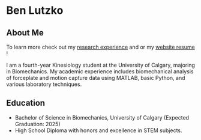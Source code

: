 # Ben Lutzko

## About Me
To learn more check out my [research experience](https://benlutzko.github.io/BenResearchWebpage/webpage.html) and or my [website resume](https://benlutzko.github.io/) !

I am a fourth-year Kinesiology student at the University of Calgary, majoring in Biomechanics. My academic experience includes biomechanical analysis of forceplate and motion capture data using MATLAB, basic Python, and various laboratory techniques.

## Education
- Bachelor of Science in Biomechanics, University of Calgary (Expected Graduation: 2025)
- High School Diploma with honors and excellence in STEM subjects.

<!---
BenLutzko/BenLutzko is a ✨ special ✨ repository because its `README.md` (this file) appears on your GitHub profile.
You can click the Preview link to take a look at your changes.
--->
